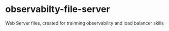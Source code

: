 # observabilty-file-server
Web Server files, created for trainning observability and load balancer skills
